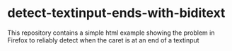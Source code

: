 # detect-textinput-ends-with-biditext

This repository contains a simple html example showing the problem in Firefox to reliably detect when the caret is at an end of a textinput
